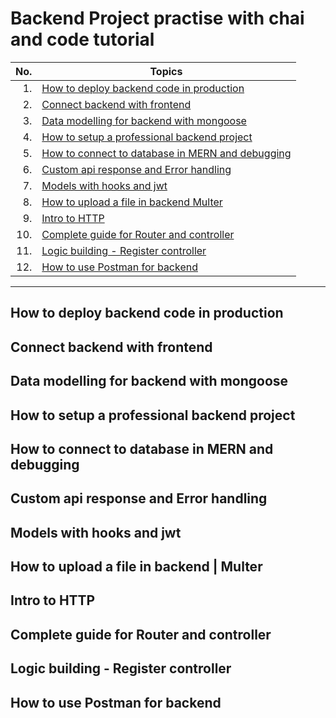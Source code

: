 # Backend Project practise with chai and code tutorial

<!-- TOC_START -->

| No. | Topics                                                                                                |
| --: | ----------------------------------------------------------------------------------------------------- |
|  1. | [ How to deploy backend code in production](#how-to-deploy-backend-code-in-production)                |
|  2. | [ Connect backend with frontend ](#connect-backend-with-frontend)                                     |
|  3. | [Data modelling for backend with mongoose](#data-modelling-for-backend-with-mongoose)                 |
|  4. | [How to setup a professional backend project](#how-to-setup-a-professional-backend-project)           |
|  5. | [How to connect to database in MERN and debugging](#how-to-connect-to-database-in-mern-and-debugging) |
|  6. | [Custom api response and Error handling](#custom-api-response-and-error-handling)                     |
|  7. | [Models with hooks and jwt](#models-with-hooks-and-jwt)                                               |
|  8. | [How to upload a file in backend Multer](#how-to-upload-a-file-in-backend--multer)                    |
|  9. | [Intro to HTTP](#intro-to-http)                                                                       |
| 10. | [Complete guide for Router and controller](#complete-guide-for-router-and-controller)                 |
| 11. | [Logic building - Register controller](#logic-building---register-controller)                         |
| 12. | [How to use Postman for backend](#how-to-use-postman-for-backend)                                     |

---

<!-- TOC_END -->

## How to deploy backend code in production

## Connect backend with frontend

## Data modelling for backend with mongoose

## How to setup a professional backend project

## How to connect to database in MERN and debugging

## Custom api response and Error handling

## Models with hooks and jwt

## How to upload a file in backend | Multer

## Intro to HTTP

## Complete guide for Router and controller

## Logic building - Register controller

## How to use Postman for backend
